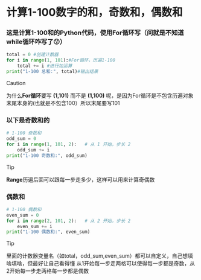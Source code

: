 # 计算1-100数字的和，奇数和，偶数和
### 这是计算1-100和的Python代码，使用**For循环**写（问就是不知道while循环咋写了😗）
```python
total = 0 #创建计数器
for i in range(1, 101):#For循环，历遍1-100
    total += i #进行加运算
print("1-100 总和:", total)#输出结果
```
> [!CAUTION]
为什么**For循环**要写 **(1,101)** 而不是 **(1,100)** 呢，是因为For循环是不包含历遍对象末尾本身的(也就是不包含100）所以末尾要写101
>
### 以下是奇数和的
```python
# 1-100 奇数和
odd_sum = 0
for i in range(1, 101, 2):   # 从 1 开始，步长 2
    odd_sum += i
print("1-100 奇数和:", odd_sum)
```
>[!TIP]
**Range**历遍后面可以跟每一步走多少，这样可以用来计算奇偶数
### 偶数和
```python
# 1-100 偶数和
even_sum = 0
for i in range(2, 101, 2):   # 从 2 开始，步长 2
    even_sum += i
print("1-100 偶数和:", even_sum)
```
>[!TIP]
里面的计数器变量名（如total，odd_sum,even_sum）都可以自定义，自己想填啥填啥，但最好让自己看得懂
从1开始每一步走两格可以使得每一步都是奇数，从2开始每一步走两格每一步都是偶数
>